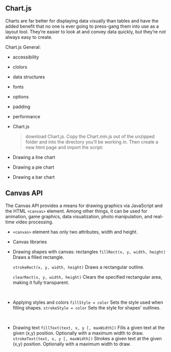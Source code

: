 ## Chart.js

Charts are far better for displaying data visually than tables and have the added benefit that no one is ever going to press-gang them into use as a layout tool. They’re easier to look at and convey data quickly, but they’re not always easy to create.

Chart.js General:

- accessibility
- clolors
- data structures
- fonts
- options
- padding
- performance

- Chart.js
  > download Chart.js. Copy the Chart.min.js out of the unzipped folder and into the directory you’ll be working in. Then create a new html page and import the script:
- Drawing a line chart
- Drawing a pie chart
- Drawing a bar chart
  


## Canvas API

The Canvas API provides a means for drawing graphics via JavaScript and the HTML ```<canvas>``` element. Among other things, it can be used for animation, game graphics, data visualization, photo manipulation, and real-time video processing.

- ```<canvas>``` element has only two attributes, width and height.
  <br>
- Canvas libraries
  <br>
- Drawing shapes with canvas: rectangles
   ```fillRect(x, y, width, height)```
Draws a filled rectangle.

   ```strokeRect(x, y, width, height)```
Draws a rectangular outline.

   ```clearRect(x, y, width, height)```
Clears the specified rectangular area, making it fully transparent.
<br>

- Applying styles and colors
   ```fillStyle = color```
Sets the style used when filling shapes.
   ```strokeStyle = color```
Sets the style for shapes' outlines.
<br>

- Drawing text
   ```fillText(text, x, y [, maxWidth])```
Fills a given text at the given (x,y) position. Optionally with a maximum width to draw.
   ```strokeText(text, x, y [, maxWidth])```
Strokes a given text at the given (x,y) position. Optionally with a maximum width to draw.